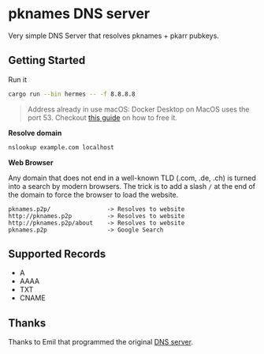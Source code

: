 pknames DNS server
=================

Very simple DNS Server that resolves pknames + pkarr pubkeys.

## Getting Started

Run it

```bash
cargo run --bin hermes -- -f 8.8.8.8
```

> Address already in use macOS: Docker Desktop on MacOS uses the  port 53. Checkout [this guide](https://developer.apple.com/forums/thread/738662) 
on how to free it.

**Resolve domain**

```bash
nslookup example.com localhost
```

**Web Browser**

Any domain that does not end in a well-known TLD (.com, .de, .ch) is turned into a search by modern browsers.
The trick is to add a slash `/` at the end of the domain to force the browser to load the website.

```
pknames.p2p/                -> Resolves to website
http://pknames.p2p          -> Resolves to website
http://pknames.p2p/about    -> Resolves to website
pknames.p2p                 -> Google Search
```

## Supported Records

- A
- AAAA
- TXT
- CNAME


## Thanks

Thanks to Emil that programmed the original [DNS server](https://github.com/EmilHernvall/hermes/tree/master).